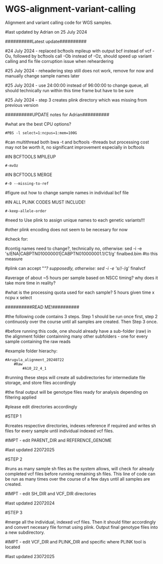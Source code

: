 # WGS-alignment-variant-calling
Alignment and variant calling code for WGS samples.

#last updated by Adrian on 25 July 2024

##########Latest update##########

#24 July 2024 - replaced bcftools mpileup with output bcf instead of vcf -Ou, followed by bcftools call -Ob instead of -Oz, should speed up variant calling and fix file corruption issue when reheardering

#25 July 2024 - reheadering step still does not work, remove for now and manually change sample names later

#25 July 2024 - use 24:00:00 instead of 96:00:00 to change queue, all should technically run within this time frame but have to be sure

#25 July 2024 - step 3 creates plink directory which was missing from previous version

##########UPDATE notes for Adrian##########

#what are the best CPU options?

    #PBS -l select=1:ncpus=1:mem=100G

#can multithread both bwa -t and bcftools -threads but processing cost may not be worth it, no significant improvement especially in bcftools

#IN BCFTOOLS MPILEUP

    #-mvOz

#IN BCFTOOLS MERGE 

    #-0 --missing-to-ref

#figure out how to change sample names in individual bcf file

#IN ALL PLINK CODES MUST INCLUDE!

    #-keep-allele-order

#need to Use plink to assign unique names to each genetic variants​!!!

#other plink encoding does not seem to be necesary for now

#check for:

#contig names need to change?, technically no, otherwise: sed -i -e 's/ENA|CABPTN010000001|CABPTN010000001.1/C1/g' finalbed.bim​ #to this measure

#plink can accept "_"? supposedly, otherwise: sed -i -e 's/_/-/g' finalvcf​

#average of about ~5 hours per sample based on NSCC timing? why does it take more time in reality?

#what is the processing quota used for each sample? 5 hours given time x ncpu x select


##########READ ME!##########

#the following code contains 3 steps. Step 1 should be run once first, step 2 continuosly over the course until all samples are created. Then Step 3 once.

#before running this code, one should already have a sub-folder (raw) in the alignment folder containning many other subfolders - one for every sample containing the raw reads

#example folder hierachy:

    #Arugula_alignment_20240722
        #Raw
            #A10_22_4_1
        
#running these steps will create all subdirectories for intermediate file storage, and store files accordingly

#the final output will be genotype files ready for analysis depending on filtering applied

#please edit directories accordingly

#STEP 1

#creates respective directories, indexes reference if required and writes sh files for every sample until individual indexed vcf files.

#IMPT - edit PARENT_DIR and REFERENCE_GENOME

#last updated 22072025


#STEP 2

#runs as many sample sh files as the system allows, will check for already completed vcf files before running remaining sh files. This line of code can be run as many times over the course of a few days until all samples are created.

#IMPT - edit SH_DIR and VCF_DIR directories

#last updated 22072024


#STEP 3 

#merge all the individual, indexed vcf files. Then it should filter accordingly and convert necesary file format using plink. Output final genotype files into a new subdirectory.

#IMPT - edit VCF_DIR and PLINK_DIR and specific where PLINK tool is located

#last updated 23072025
